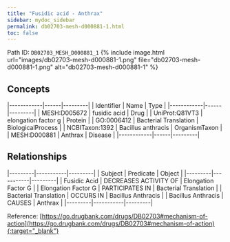 ```yaml
---
title: "Fusidic acid - Anthrax"
sidebar: mydoc_sidebar
permalink: db02703-mesh-d000881-1.html
toc: false 
---
```



Path ID: `DB02703_MESH_D000881_1`
{% include image.html url="images/db02703-mesh-d000881-1.png" file="db02703-mesh-d000881-1.png" alt="db02703-mesh-d000881-1" %}

## Concepts

|------------|------|---------|
| Identifier | Name | Type    |
|------------|------|---------|
| MESH:D005672 | fusidic acid | Drug |
| UniProt:Q81VT3 | elongation factor g | Protein |
| GO:0006412 | Bacterial Translation | BiologicalProcess |
| NCBITaxon:1392 | Bacillus anthracis | OrganismTaxon |
| MESH:D000881 | Anthrax | Disease |
|------------|------|---------|

## Relationships

|---------|-----------|---------|
| Subject | Predicate | Object  |
|---------|-----------|---------|
| Fusidic Acid | DECREASES ACTIVITY OF | Elongation Factor G |
| Elongation Factor G | PARTICIPATES IN | Bacterial Translation |
| Bacterial Translation | OCCURS IN | Bacillus Anthracis |
| Bacillus Anthracis | CAUSES | Anthrax |
|---------|-----------|---------|

Reference: [https://go.drugbank.com/drugs/DB02703#mechanism-of-action](https://go.drugbank.com/drugs/DB02703#mechanism-of-action){:target="_blank"}